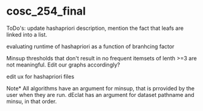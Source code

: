 # cosc_254_final
ToDo's:
update hashapriori description, mention the fact that leafs are linked into a list.
	
evaluating runtime of hashapriori as a function of branhcing factor

Minsup thresholds that don't result in no frequent itemsets of lenth >=3 are not meaningful. Edit our graphs accordingly?

edit ux for hashapriori files

Note*
All algorithms have an argument for minsup, that is prrovided by the user when they are run. dEclat has an argument for dataset pathname and minsu, in that order.
